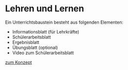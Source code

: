 # Lehren und Lernen

Ein Unterrichtsbaustein besteht aus folgenden Elementen:

- Informationsblatt (für Lehrkräfte)
- Schülerarbeitsblatt
- Ergebnisblatt
- Übungsblatt (optional)
- Video zum Schülerarbeitsblatt

<a type="button" href="{{ relBase }}/de/lehren-und-lernen">
<span class="sketcho sketcho-board-multiple"></span>
<span>zum Konzept</span>
</a>